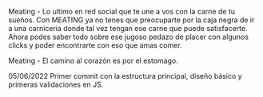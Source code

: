 Meating - Lo ultimo en red social que te une a vos con la carne de tu sueños. Con MEATING ya no tenes que preocuparte por la caja negra de ir a una carniceria donde tal vez tengan ese carne que puede satisfacerte. Ahora podes saber todo sobre ese jugoso pedazo de placer con algunos clicks y poder encontrarte con eso que amas comer.

Meating - El camino al corazón es por el estomago.

05/06/2022 Primer commit con la estructura principal, diseño básico y primeras validaciones en JS.